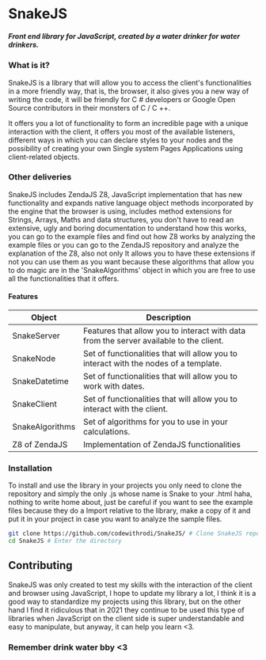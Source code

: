 # SnakeJS
##### Front end library for JavaScript, created by a water drinker for water drinkers.

### What is it?
SnakeJS is a library that will allow you to access the client's functionalities in a more friendly way, that is, the browser, it also gives you a new way of writing the code, it will be friendly for C # developers or Google Open Source contributors in their monsters of C / C ++.

It offers you a lot of functionality to form an incredible page with a unique interaction with the client, it offers you most of the available listeners, different ways in which you can declare styles to your nodes and the possibility of creating your own Single system Pages Applications using client-related objects.

### Other deliveries
SnakeJS includes ZendaJS Z8, JavaScript implementation that has new functionality and expands native language object methods incorporated by the engine that the browser is using, includes method extensions for Strings, Arrays, Maths and data structures, you don't have to read an extensive, ugly and boring documentation to understand how this works, you can go to the example files and find out how Z8 works by analyzing the example files or you can go to the ZendaJS repository and analyze the explanation of the Z8, also not only It allows you to have these extensions if not you can use them as you want because these algorithms that allow you to do magic are in the 'SnakeAlgorithms' object in which you are free to use all the functionalities that it offers.

#### Features
| Object | Description |
| ------ | ------ |
| SnakeServer | Features that allow you to interact with data from the server available to the client.|
| SnakeNode | Set of functionalities that will allow you to interact with the nodes of a template. |
| SnakeDatetime | Set of functionalities that will allow you to work with dates. |
| SnakeClient | Set of functionalities that will allow you to interact with the client. |
| SnakeAlgorithms | Set of algorithms for you to use in your calculations.|
| Z8 of ZendaJS | Implementation of ZendaJS functionalities |

### Installation
To install and use the library in your projects you only need to clone the repository and simply the only .js whose name is Snake to your .html haha, nothing to write home about, just be careful if you want to see the example files because they do a Import relative to the library, make a copy of it and put it in your project in case you want to analyze the sample files.

```bash
git clone https://github.com/codewithrodi/SnakeJS/ # Clone SnakeJS repository
cd SnakeJS # Enter the directory
```
## Contributing
SnakeJS was only created to test my skills with the interaction of the client and browser using JavaScript, I hope to update my library a lot, I think it is a good way to standardize my projects using this library, but on the other hand I find it ridiculous that in 2021 they continue to be used this type of libraries when JavaScript on the client side is super understandable and easy to manipulate, but anyway, it can help you learn <3.

### Remember drink water bby <3
